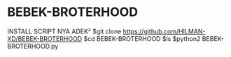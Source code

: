 # BEBEK-BROTERHOOD
INSTALL SCRIPT NYA ADEK²
$git clone https://github.com/HILMAN-XD/BEBEK-BROTERHOOD
$cd BEBEK-BROTERHOOD
$ls
$python2 BEBEK-BROTERHOOD.py
